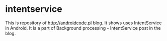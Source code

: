 # intentservice
This is repository of http://androidcode.pl blog. It shows uses IntentService in Android. It is a part of Background processing - IntentService post in the blog.

